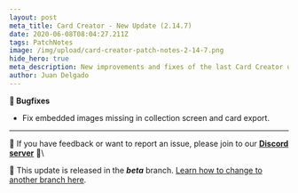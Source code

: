 ```yaml
---
layout: post
meta_title: Card Creator - New Update (2.14.7)
date: 2020-06-08T08:04:27.211Z
tags: PatchNotes
image: /img/upload/card-creator-patch-notes-2-14-7.png
hide_hero: true
meta_description: New improvements and fixes of the last Card Creator update!
author: Juan Delgado
---
```

**🐛 Bugfixes**

* Fix embedded images missing in collection screen and card export.

---

📌 If you have feedback or want to report an issue, please join to our **[Discord server](http://discord.gg/pixelatto)** 💬\

📌 This update is released in the ***beta*** branch. [Learn how to change to another branch here](/blog/beta-and-legacy-versions).